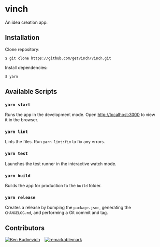 # vinch

An idea creation app.

## Installation

Clone repository:

```sh
$ git clone https://github.com/getvinch/vinch.git
```

Install dependencies:

```sh
$ yarn
```

## Available Scripts

### `yarn start`

Runs the app in the development mode.
Open [http://localhost:3000](http://localhost:3000) to view it in the browser.

### `yarn lint`

Lints the files. Run `yarn lint:fix` to fix any errors.

### `yarn test`

Launches the test runner in the interactive watch mode.

### `yarn build`

Builds the app for production to the `build` folder.

### `yarn release`

Creates a release by bumping the `package.json`, generating the `CHANGELOG.md`, and performing a Git commit and tag.

## Contributors

[![Ben Budnevich](https://avatars.githubusercontent.com/u/2293095?s=50)](https://github.com/benox3) &nbsp;&nbsp;
[![remarkablemark](https://avatars.githubusercontent.com/u/10594555?s=50)](https://github.com/remarkablemark)
